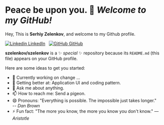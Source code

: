 # Peace be upon you. 👋 _Welcome to my GitHub!_

Hey, This is **Serhiy Zelenkov**, and welcome to my Github profile.

[![Linkedin](https://i.stack.imgur.com/gVE0j.png) LinkedIn](https://www.linkedin.com/in/serhiyzelenkov/)
&nbsp;
[![GitHub](https://i.stack.imgur.com/tskMh.png) GitHub](https://github.com/szelenkov)
&nbsp;

**szelenkov/szelenkov** is a ✨ _special_ ✨ repository because its `README.md` (this file) appears on your GitHub profile.

Here are some ideas to get you started:

- 🔭 Currently working on change ...
- 🌱 Getting better at: Application UI and coding pattern.<!-- - 👯 Looking to collaborate on ... --><!-- - 🤔 Looking for help with ... -->
- 💬 Ask me about anything.
- 📫 How to reach me: Send a pigeon.
- 😄 Pronouns: "Everything is possible. The impossible just takes longer." -- _Dan Brown_
- ⚡ Fun fact: "The more you know, the more you know you don't know." ― _Aristotle_

